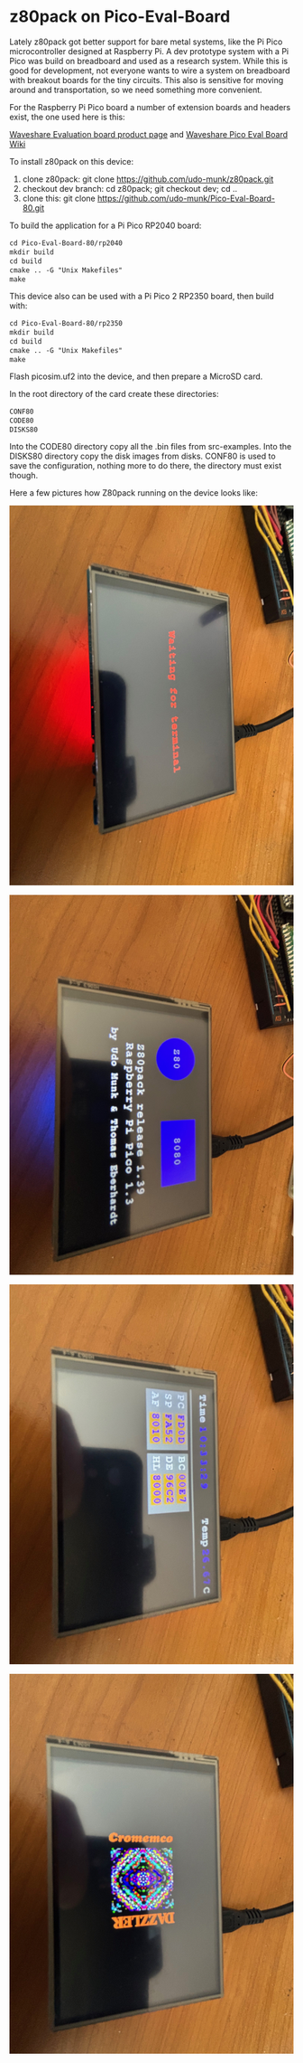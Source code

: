 # z80pack on Pico-Eval-Board

Lately z80pack got better support for bare metal systems, like the
Pi Pico microcontroller designed at Raspberry Pi. A dev prototype system
with a Pi Pico was build on breadboard and used as a research system.
While this is good for development, not everyone wants to wire a system
on breadboard with breakout boards for the tiny circuits. This also is
sensitive for moving around and transportation, so we need something
more convenient.

For the Raspberry Pi Pico board a number of extension boards and headers
exist, the one used here is this:

[Waveshare Evaluation board product page](https://www.waveshare.com/pico-eval-board.htm)
and
[Waveshare Pico Eval Board Wiki](https://www.waveshare.com/wiki/Pico-Eval-Board)

To install z80pack on this device:

1. clone z80pack: git clone https://github.com/udo-munk/z80pack.git
2. checkout dev branch: cd z80pack; git checkout dev; cd ..
3. clone this: git clone https://github.com/udo-munk/Pico-Eval-Board-80.git

To build the application for a Pi Pico RP2040 board:

	cd Pico-Eval-Board-80/rp2040
	mkdir build
	cd build
	cmake .. -G "Unix Makefiles"
	make

This device also can be used with a Pi Pico 2 RP2350 board, then build with:

	cd Pico-Eval-Board-80/rp2350
	mkdir build
	cd build
	cmake .. -G "Unix Makefiles"
	make

Flash picosim.uf2 into the device, and then prepare a MicroSD card.

In the root directory of the card create these directories:

	CONF80
	CODE80
	DISKS80

Into the CODE80 directory copy all the .bin files from src-examples.
Into the DISKS80 directory copy the disk images from disks.
CONF80 is used to save the configuration, nothing more to do there,
the directory must exist though.


Here a few pictures how Z80pack running on the device looks like:

![image](https://github.com/udo-munk/Pico-Eval-Board-80/blob/main/resources/terminal.jpg "waiting for terminal connection")

![image](https://github.com/udo-munk/Pico-Eval-Board-80/blob/main/resources/banner.jpg "banner after connecting")

![image](https://github.com/udo-munk/Pico-Eval-Board-80/blob/main/resources/running.jpg "while VM is running")

![image](https://github.com/udo-munk/Pico-Eval-Board-80/blob/main/resources/dazzler.jpg "Cromemco Dazzler")
